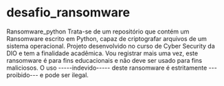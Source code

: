 # desafio_ransomware
Ransomware_python
Trata-se de um repositório que contém um Ransomware escrito em Python, capaz de criptografar arquivos de um sistema operacional. 
Projeto desenvolvido no curso de Cyber Security da DIO e tem a finalidade acadêmica. Vou registrar mais uma vez, este ransomware é para
fins educacionais e não deve ser usado para fins maliciosos. O uso -----indevido----- deste ransomware é estritamente ---proibido--- 
e pode ser ilegal.
